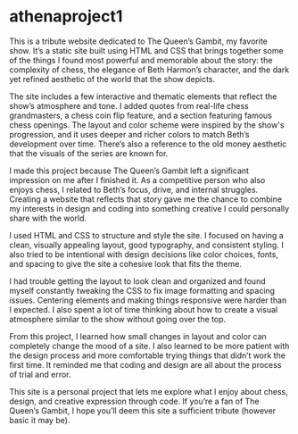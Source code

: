 # athenaproject1

This is a tribute website dedicated to The Queen’s Gambit, my favorite show. It’s a static site built using HTML and CSS that brings together some of the things I found most powerful and memorable about the story: the complexity of chess, the elegance of Beth Harmon’s character, and the dark yet refined aesthetic of the world that the show depicts.

The site includes a few interactive and thematic elements that reflect the show’s atmosphere and tone. I added quotes from real-life chess grandmasters, a chess coin flip feature, and a section featuring famous chess openings. The layout and color scheme were inspired by the show's progression, and it uses deeper and richer colors to match Beth’s development over time. There’s also a reference to the old money aesthetic that the visuals of the series are known for.

I made this project because The Queen’s Gambit left a significant impression on me after I finished it. As a competitive person who also enjoys chess, I related to Beth’s focus, drive, and internal struggles. Creating a website that reflects that story gave me the chance to combine my interests in design and coding into something creative I could personally share with the world. 

I used HTML and CSS to structure and style the site. I focused on having a clean, visually appealing layout, good typography, and consistent styling. I also tried to be intentional with design decisions like color choices, fonts, and spacing to give the site a cohesive look that fits the theme.

I had trouble getting the layout to look clean and organized and found myself constantly tweaking the CSS to fix image formatting and spacing issues. Centering elements and making things responsive were harder than I expected. I also spent a lot of time thinking about how to create a visual atmosphere similar to the show without going over the top.

From this project, I learned how small changes in layout and color can completely change the mood of a site. I also learned to be more patient with the design process and more comfortable trying things that didn’t work the first time. It reminded me that coding and design are all about the process of trial and error.

This site is a personal project that lets me explore what I enjoy about chess, design, and creative expression through code. If you’re a fan of The Queen’s Gambit, I hope you’ll deem this site a sufficient tribute (however basic it may be).
